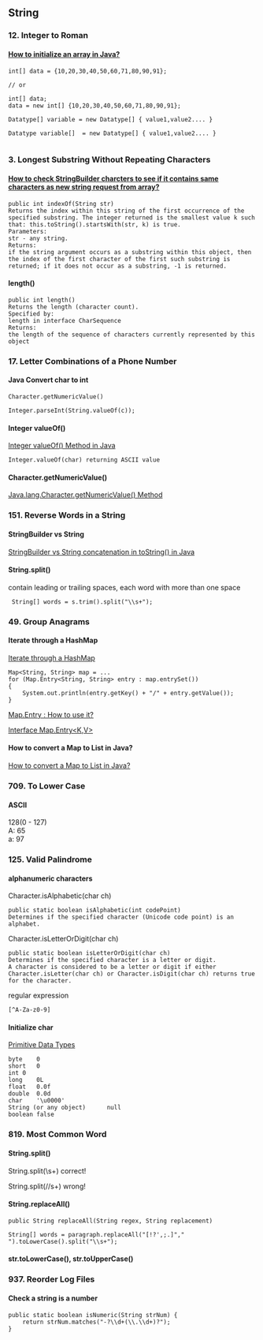 ## String

### 12. Integer to Roman
#### [How to initialize an array in Java?](https://stackoverflow.com/questions/1938101/how-to-initialize-an-array-in-java)   
```
int[] data = {10,20,30,40,50,60,71,80,90,91};

// or

int[] data;
data = new int[] {10,20,30,40,50,60,71,80,90,91};

Datatype[] variable = new Datatype[] { value1,value2.... }

Datatype variable[]  = new Datatype[] { value1,value2.... }
 
```   

### 3. Longest Substring Without Repeating Characters
#### [How to check StringBuilder charcters to see if it contains same characters as new string request from array?](https://stackoverflow.com/questions/3202861/java-how-to-check-stringbuilder-charcters-to-see-if-it-contains-same-characters) 
```
public int indexOf(String str)
Returns the index within this string of the first occurrence of the specified substring. The integer returned is the smallest value k such that: this.toString().startsWith(str, k) is true.
Parameters:
str - any string.
Returns:
if the string argument occurs as a substring within this object, then the index of the first character of the first such substring is returned; if it does not occur as a substring, -1 is returned.
```   
#### length()
```
public int length()
Returns the length (character count).
Specified by:
length in interface CharSequence
Returns:
the length of the sequence of characters currently represented by this object
```   

### 17. Letter Combinations of a Phone Number
#### Java Convert char to int
```
Character.getNumericValue()

Integer.parseInt(String.valueOf(c)); 

```   
#### Integer valueOf()
[Integer valueOf() Method in Java](https://www.geeksforgeeks.org/integer-valueof-method-in-java/)   
```
Integer.valueOf(char) returning ASCII value
```    



#### Character.getNumericValue()
[Java.lang.Character.getNumericValue() Method](https://www.tutorialspoint.com/java/lang/character_getnumericvalue.htm)   



### 151. Reverse Words in a String
#### StringBuilder vs String
[StringBuilder vs String concatenation in toString() in Java](https://stackoverflow.com/questions/1532461/stringbuilder-vs-string-concatenation-in-tostring-in-java)    

#### String.split()
contain leading or trailing spaces, each word with more than one space
```
 String[] words = s.trim().split("\\s+");
```  


### 49. Group Anagrams
#### Iterate through a HashMap
[Iterate through a HashMap](https://stackoverflow.com/questions/1066589/iterate-through-a-hashmap)   
```
Map<String, String> map = ...
for (Map.Entry<String, String> entry : map.entrySet())
{
    System.out.println(entry.getKey() + "/" + entry.getValue());
}
```

[Map.Entry : How to use it?](https://stackoverflow.com/questions/8689725/map-entry-how-to-use-it)     
    
    

[Interface Map.Entry<K,V>](https://docs.oracle.com/javase/7/docs/api/java/util/Map.Entry.html)   


#### How to convert a Map to List in Java?
[How to convert a Map to List in Java?](https://stackoverflow.com/questions/1026723/how-to-convert-a-map-to-list-in-java)   


### 709. To Lower Case
#### ASCII 
128(0 - 127)   
A: 65  
a: 97

### 125. Valid Palindrome
#### alphanumeric characters
Character.isAlphabetic(char ch)   
```
public static boolean isAlphabetic(int codePoint)
Determines if the specified character (Unicode code point) is an alphabet.
```     

Character.isLetterOrDigit(char ch)   
```
public static boolean isLetterOrDigit(char ch)
Determines if the specified character is a letter or digit.
A character is considered to be a letter or digit if either Character.isLetter(char ch) or Character.isDigit(char ch) returns true for the character.

```   

regular expression   
```
[^A-Za-z0-9]
```   

#### Initialize char
[Primitive Data Types](https://docs.oracle.com/javase/tutorial/java/nutsandbolts/datatypes.html)     
```
byte	0
short	0
int	0
long	0L
float	0.0f
double	0.0d
char	'\u0000'
String (or any object)  	null
boolean	false
```

### 819. Most Common Word
#### String.split()
String.split(\\s+) correct!

String.split(//s+) wrong!    

#### String.replaceAll()
```
public String replaceAll(String regex, String replacement)

String[] words = paragraph.replaceAll("[!?',;.]"," ").toLowerCase().split("\\s+");
```   

#### str.toLowerCase(), str.toUpperCase()   


### 937. Reorder Log Files
#### Check a string is a number
```
public static boolean isNumeric(String strNum) {
    return strNum.matches("-?\\d+(\\.\\d+)?");
}
```   



